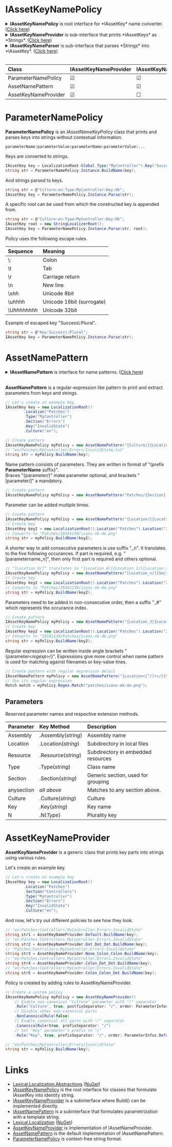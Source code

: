 # IAssetKeyNamePolicy
<details>
  <summary><b>IAssetKeyNamePolicy</b> is root interface for *IAssetKey* name converter. (<u>Click here</u>)</summary>

```csharp
/// <summary>
/// Signal that the class can do conversions of <see cref="IAssetKey"/> and <see cref="String"/>.
/// 
/// User of this interface should call <see cref="AssetKeyNamePolicyExtensions.BuildName(IAssetKeyNamePolicy, IAssetKey)"/>.
/// 
/// Class that imlpements to this interface should implement one or both of the following interfaces:
///  <see cref="IAssetKeyNameProvider"/>
///  <see cref="IAssetNamePattern"/>
/// </summary>
public interface IAssetKeyNamePolicy
{
}
```
</details>

<details>
  <summary><b>IAssetKeyNameProvider</b> is sub-interface that prints *IAssetKeys* as *Strings*. (<u>Click here</u>)</summary>

```csharp
/// <summary>
/// Converts <see cref="IAssetKey"/> to <see cref="String"/>.
/// </summary>
public interface IAssetKeyNameProvider : IAssetKeyNamePolicy
{
    /// <summary>
    /// Build path string from key.
    /// </summary>
    /// <param name="str"></param>
    /// <returns>full name string</returns>
    string BuildName(IAssetKey str);
}
```
</details>

<details>
  <summary><b>IAssetKeyNameParser</b> is sub-interface that parses *Strings* into *IAssetKey*. (<u>Click here</u>)</summary>

```csharp
/// <summary>
/// Parses <see cref="String"/> into <see cref="IAssetKey"/>.
/// </summary>
public interface IAssetKeyNameParser : IAssetKeyNamePolicy
{
    /// <summary>
    /// Parse string into key.
    /// </summary>
    /// <param name="str">key as string</param>
    /// <param name="rootKey">(optional) root key to span values from</param>
    /// <returns>key result or null if contained no content</returns>
    /// <exception cref="FormatException">If parse failed</exception>
    IAssetKey Parse(string str, IAssetKey rootKey = default);

    /// <summary>
    /// Parse string into key.
    /// </summary>
    /// <param name="str"></param>
    /// <param name="key">key result or null if contained no content</param>
    /// <param name="rootKey">(optional) root key to span values from</param>
    /// <returns>true if parse was successful</returns>
    bool TryParse(string str, out IAssetKey key, IAssetKey rootKey = default);
}
```
</details>

<br />

| Class | IAssetKeyNameProvider | IAssetKeyNameParser |
|:-------|:-------|:--------|
| ParameterNamePolicy | &#9745; | &#9745; |
| AssetNamePattern | &#9745;  | &#9745; |
| AssetKeyNameProvider | &#9745; | &#9744; |

# ParameterNamePolicy
**ParameterNamePolicy** is an *IAssetNameKeyPolicy* class that prints and parses keys into strings without 
contextual information.
```none
parameterName:parameterValue:parameterName:parameterValue:...
```

Keys are converted to strings.

```csharp
IAssetKey key = LocalizationRoot.Global.Type("MyController").Key("Success").Culture("en");
string str = ParameterNamePolicy.Instance.BuildName(key);
```

And strings parsed to keys.

```csharp
string str = @"Culture:en:Type:MyController:Key:Ok";
IAssetKey key = ParameterNamePolicy.Instance.Parse(str);
```

A specific *root* can be used from which the constructed key is appended from.

```csharp
string str = @"Culture:en:Type:MyController:Key:Ok";
IAssetKey root = new StringLocalizerRoot();
IAssetKey key = ParameterNamePolicy.Instance.Parse(str, root);
```

Policy uses the following escape rules.

| Sequence | Meaning |
|:---------|:--------|
| \\: | Colon |
| \\t | Tab |
| \\r | Carriage return |
| \\n | New line |
| \\x<i>hh</i> | Unicode 8bit |
| \\u<i>hhhh</i> | Unicode 16bit (surrogate) |
| \\U<i>hhhhhhhh</i> | Unicode 32bit |

Example of escaped key "Success\\:Plural".

```csharp
string str = @"Key:Success\:Plural";
IAssetKey key = ParameterNamePolicy.Instance.Parse(str);
```

# AssetNamePattern
<details>
  <summary><b>IAssetNamePattern</b> is interface for name patterns. (<u>Click here</u>)</summary>

```csharp
/// <summary>
/// A name pattern, akin to regular expression, that can be matched against filenames and <see cref="IAssetKey"/> instances.
/// Is a sequence of parameter and text parts.
/// 
/// Parameter parts:
///  {Culture}           - Matches to key.Culture("en")
///  {Assembly}          - Matches to key.Assembly(asm).
///  {Resource}          - Matches to key.Resource("xx").
///  {Type}              - Matches to key.Type(type)
///  {Section}           - Matches to key.Section("xx")
///  {Location}          - Matches to key.Location("xx") and a physical folder, separator is '/'.
///  {anysection}        - Matches to assembly, type and section.
///  {Key}               - Matches to key key.Key("x")
/// 
/// Before and after the part pre- and postfix separator characters can be added:
///  {/Culture.}
///  
/// Parts can be optional in curly braces {} and required in brackets [].
///  [Culture]
/// 
/// Part can be added multiple times
///  "{Location/}{Location/}{Location/}{Key}"  - Matches to, from 0 to 3 occurances of Location(), e.g. key.Location("dir").Location("dir1");
/// 
/// If parts need to be matched out of order, then occurance index can be used "_number".
///  "{Location_2/}{Location_1/}{Location_0/}{Key}"  - Matches to, from 0 to 3 occurances of Location, e.g. key.Location("dir").Location("dir1");
/// 
/// Suffix "_n" translates to five conscutive parts.
///  "[Location_n/]location.ini" translates to "[Location_0/]{Location_1/}{Location_2/}{Location_3/}{Location_4/}"
///  "[Location/]{Location_n/}location.ini" translates to "[Location_0/]{Location_1/}{Location_2/}{Location_3/}{Location_4/}{Location_5/}"
///  
/// Regular expressions can be written between &lt; and &gt; characters to specify match criteria. \ escapes \, *, +, ?, |, {, [, (,), &lt;, &gt; ^, $,., #, and white space.
///  "{Section&lt;[^:]*&gt;.}"
/// 
/// Regular expressions can be used for greedy match when matching against filenames and embedded resources.
///  "{Assembly.}{Resource&lt;.*&gt;.}{Type.}{Section.}{Key}"
/// 
/// Examples:
///   "[Assembly.]Resources.localization{-Culture}.json"
///   "[Assembly.]Resources.{Type.}localization[-Culture].json"
///   "Assets/{Type/}localization{-Culture}.ini"
///   "Assets/{Assembly/}{Type/}{Section.}localization{-Culture}.ini"
///   "{Culture.}{Type.}{Section_0.}{Section_1.}{Section_2.}[Section_n]{.Key_0}{.Key_1}{.Key_n}"
/// 
/// </summary>
public interface IAssetNamePattern : IAssetKeyNamePolicy
{
    /// <summary>
    /// Pattern in string format
    /// </summary>
    string Pattern { get; }

    /// <summary>
    /// All parts of the pattern
    /// </summary>
    IAssetNamePatternPart[] AllParts { get; }

    /// <summary>
    /// All parts that capture a part of string.
    /// </summary>
    IAssetNamePatternPart[] CaptureParts { get; }
    
    /// <summary>
    /// Maps parts by identifier.
    /// </summary>
    IReadOnlyDictionary<string, IAssetNamePatternPart> PartMap { get; }

    /// <summary>
    /// List of all parameter names
    /// </summary>
    string[] ParameterNames { get; }

    /// <summary>
    /// Maps parts by parameter identifier.
    /// </summary>
    IReadOnlyDictionary<string, IAssetNamePatternPart[]> ParameterMap { get; }

    /// <summary>
    /// Match parameters from an object.
    /// </summary>
    /// <param name="key"></param>
    /// <returns></returns>
    IAssetNamePatternMatch Match(IAssetKey key);

    /// <summary>
    /// A regular expression pattern that captures same parts from a filename string.
    /// </summary>
    Regex Regex { get; }
}

/// <summary>
/// Part of a pattern.
/// </summary>
public interface IAssetNamePatternPart
{
    /// <summary>
    /// Text that represents this part in pattern.
    /// for "_n" part, the first part has "_n" in PatternText, and the rest have "".
    /// </summary>
    string PatternText { get; }

    /// <summary>
    /// Part identifier, unique in context of Pattern.CaptureParts.
    /// The first occurance is the "ParameterName" as is, and succeeding have underscore and index "ParameterName_#" starting with index '1'.
    /// </summary>
    string Identifier { get; }

    /// <summary>
    /// Separator
    /// </summary>
    string PrefixSeparator { get; }

    /// <summary>
    /// Separator
    /// </summary>
    string PostfixSeparator { get; }

    /// <summary>
    /// Parameter identifier. Does not include occurance index, e.g. "_1".
    /// </summary>
    string ParameterName { get; }
    /// <summary>
    /// If set, then is non-matchable Text part.
    /// </summary>
    string Text { get; }

    /// <summary>
    /// Is part mandatory
    /// </summary>
    bool Required { get; }

    /// <summary>
    /// Index in <see cref="IAssetNamePattern.AllParts"/>.
    /// </summary>
    int Index { get; }

    /// <summary>
    /// Index in <see cref="IAssetNamePattern.CaptureParts"/>.
    /// </summary>
    int CaptureIndex { get; }

    /// <summary>
    /// The order of occurance to capture against.
    /// 
    /// As special case Int32.MaxValue means the last occurance "{.Section}"
    /// 
    /// For example "{.Section_0}" captures first occurance, and the part's OccuranceIndex = 0.
    ///             "{.Section}" captures the last occurance overriding possible ordered occurance if there is only one match.
    /// </summary>
    int OccuranceIndex { get; }

    /// <summary>
    /// Regex pattern for this part.
    /// </summary>
    Regex Regex { get; }

    /// <summary>
    /// Tests if text is match.
    /// </summary>
    /// <param name="text"></param>
    /// <returns></returns>
    bool IsMatch(string text);
}
    
/// <summary>
/// Match result.
/// </summary>
public interface IAssetNamePatternMatch : IReadOnlyDictionary<string, string>
{
    /// <summary>
    /// Associated patern.
    /// </summary>
    IAssetNamePattern Pattern { get; }

    /// <summary>
    /// Resolved part values.
    /// </summary>
    string[] PartValues { get; }

    /// <summary>
    /// Part values by part index in <see cref="IAssetNamePatternPart.CaptureIndex"/>.
    /// </summary>
    /// <param name="ix"></param>
    /// <returns></returns>
    string this[int ix] { get; }

    /// <summary>
    /// Get part value by part identifier.
    /// </summary>
    /// <param name="identifier">identifier, e.g. "Culture", "Type"</param>
    /// <returns>value or null</returns>
    new string this[string identifier] { get; }

    /// <summary>
    /// Where all required parts found.
    /// </summary>
    bool Success { get; }
}
```
</details>
<br />

**AssetNamePattern** is a regular-expression like pattern to print and extract parameters from keys and strings.

```csharp
// Let's create an example key
IAssetKey key = new LocalizationRoot()
        .Location("Patches")
        .Type("MyController")
        .Section("Errors")
        .Key("InvalidState")
        .Culture("en");
```

```csharp
// Create pattern
IAssetKeyNamePolicy myPolicy = new AssetNamePattern("{Culture/}{Location/}{Type/}{Section/}[Key].txt");
// "en/Patches/MyController/Errors/InvalidState.txt"
string str = myPolicy.BuildName(key);
```

Name pattern consists of parameters. They are written in format of "{prefix **ParameterName** suffix}".  
Braces "{parameter/}" make parameter optional, and brackets "[parameter/]" a mandatory.

```csharp
// Create pattern
IAssetKeyNamePolicy myPolicy = new AssetNamePattern("Patches/{Section}[-Key]{-Culture}.png");
```

Parameter can be added multiple times.

```csharp
// Create pattern
IAssetKeyNamePolicy myPolicy = new AssetNamePattern("{Location/}{Location/}{Location/}{Section}{-Key}{-Culture}.png");
// Create key
IAssetKey key2 = new LocalizationRoot().Location("Patches").Location("20181130").Section("icons").Key("ok").Culture("de");
// Converts to "Patches/20181130/icons-ok-de.png"
string str = myPolicy.BuildName(key2);
```

A shorter way to add consecutive parameters is use suffix "_n". It translates to the five following occurances.
If part is required, e.g. "[parametername_n]", then only first part is required and others optional.

```csharp
// "[Location_0/]" translates to "[Location_0/]{Location_1/}{Location_2/}{Location_3/}{Location_4/}"
IAssetKeyNamePolicy myPolicy = new AssetNamePattern("[Location_n/]{Section}{-Key}{-Culture}.png");
// Create key
IAssetKey key2 = new LocalizationRoot().Location("Patches").Location("20181130").Section("icons").Key("ok").Culture("de");
// Converts to "Patches/20181130/icons-ok-de.png"
string str = myPolicy.BuildName(key2);
```

Parameters need to be added in non-consecutive order, then a suffix "_#" which represents the occurance index.

```csharp
// Create pattern
IAssetKeyNamePolicy myPolicy = new AssetNamePattern("{Location_3}{Location_2/}{Location_1/}{Location_0/}{Section}{-Key}{-Culture}.png");
// Create key
IAssetKey key2 = new LocalizationRoot().Location("Patches").Location("20181130").Section("icons").Key("ok").Culture("de");
// Converts to "20181130/Patches/icons-ok-de.png"
string str = myPolicy.BuildName(key2);
```

Regular expression can be written inside angle brackets "{parameter&lt;*regexp*&gt;/}".
Expressions give more control when name pattern is used for matching against filenames or key-value lines.

```csharp
// Create pattern with regular expression detail
IAssetNamePattern myPolicy = new AssetNamePattern("{Location<[^/]+>/}{Section}{-Key}{-Culture}.png");
// Use its regular expression
Match match = myPolicy.Regex.Match("patches/icons-ok-de.png");
```

## Parameters
Reserved parameter names and respective extension methods.

| Parameter | Key Method  | Description |
|----------|:--------|:------------|
| Assembly | .Assembly(*string*) | Assembly name |
| Location | .Location(*string*) | Subdirectory in local files |
| Resource | .Resource(*string*) | Subdirectory in embedded resources |
| Type | .Type(*string*) | Class name |
| Section | .Section(*string*) | Generic section, used for grouping |
| anysection | *all above* | Matches to any section above. |
| Culture  | .Culture(*string*) | Culture |
| Key | .Key(*string*) | Key name |
| N | .N(*Type*) | Plurality key |

# AssetKeyNameProvider
**AssetKeyNameProvider** is a generic class that prints key parts into strings using various rules.

Let's create an example key.

```csharp
// Let's create an example key
IAssetKey key = new LocalizationRoot()
        .Location("Patches")
        .Section("Controllers")
        .Type("MyController")
        .Section("Errors")
        .Key("InvalidState")
        .Culture("en");
```
And now, let's try out different policies to see how they look.

```csharp
// "en:Patches:Controllers:MyController:Errors:InvalidState"
string str1 = AssetKeyNameProvider.Default.BuildName(key);
// "en.Patches.Controllers.MyController.Errors.InvalidState"
string str2 = AssetKeyNameProvider.Dot_Dot_Dot.BuildName(key);
// "Patches:Controllers:MyController:Errors:InvalidState"
string str3 = AssetKeyNameProvider.None_Colon_Colon.BuildName(key);
// "en:Patches.Controllers.MyController.Errors.InvalidState"
string str4 = AssetKeyNameProvider.Colon_Dot_Dot.BuildName(key);
// "en:Patches:Controllers:MyController:Errors.InvalidState"
string str5 = AssetKeyNameProvider.Colon_Colon_Dot.BuildName(key);
```

Policy is created by adding rules to AssetKeyNameProvider.

```csharp
// Create a custom policy 
IAssetKeyNamePolicy myPolicy = new AssetKeyNameProvider()
    // Enable non-canonical "Culture" parameter with "/" separator
    .Rule("Culture", true, postfixSeparator: "/", order: ParameterInfos.Default["Culture"].Order)
    // Disable other non-canonical parts
    .NonCanonicalRule(false)
    // Enable canonical all parts with "/" separator
    .CanonicalRule(true, prefixSeparator: "/")
    // Set "Key" parameter's prefix to "/"
    .Rule("Key", true, prefixSeparator: "/", order: ParameterInfos.Default["Key"].Order);

// "en/Patches/MyController/Errors/InvalidState"
string str = myPolicy.BuildName(key);
```

# Links
* [Lexical.Localization.Abstractions](https://github.com/tagcode/Lexical.Localization/tree/master/Lexical.Localization.Abstractions) ([NuGet](https://www.nuget.org/packages/Lexical.Localization.Abstractions/))
 * [IAssetKeyNamePolicy](https://github.com/tagcode/Lexical.Localization/blob/master/Lexical.Localization.Abstractions/AssetKey/IAssetKeyNamePolicy.cs) is the root interface for classes that formulate IAssetKey into identity string.
 * [IAssetKeyNameProvider](https://github.com/tagcode/Lexical.Localization/blob/master/Lexical.Localization.Abstractions/AssetKey/IAssetKeyNamePolicy.cs) is a subinterface where Build() can be implemented directly.
 * [IAssetNamePattern](https://github.com/tagcode/Lexical.Localization/blob/master/Lexical.Localization.Abstractions/AssetKey/IAssetNamePattern.cs) is a subinterface that formulates parametrization with a template string.
* [Lexical.Localization](https://github.com/tagcode/Lexical.Localization/tree/master/Lexical.Localization) ([NuGet](https://www.nuget.org/packages/Lexical.Localization/))
 * [AssetKeyNameProvider](https://github.com/tagcode/Lexical.Localization/blob/master/Lexical.Localization/AssetKey/AssetKeyNameProvider.cs) is implementation of IAssetNameProvider.
 * [AssetNamePattern](https://github.com/tagcode/Lexical.Localization/blob/master/Lexical.Localization/AssetKey/AssetNamePattern.cs) is the default implementation of IAssetNamePattern.
 * [ParameterNamePolicy](https://github.com/tagcode/Lexical.Localization/blob/master/Lexical.Localization/AssetKey/ParameterNamePolicy.cs) is context-free string format.
